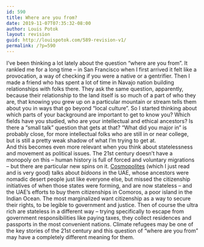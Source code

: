 ```yaml
---
id: 590
title: Where are you from?
date: 2019-11-07T07:35:32-08:00
author: Louis Potok
layout: revision
guid: http://louispotok.com/589-revision-v1/
permalink: /?p=590
---
```

I&#8217;ve been thinking a lot lately about the question &#8220;where are you from&#8221;. It rankled me for a long time &#8211; in San Francisco when I first arrived it felt like a provocation, a way of checking if you were a native or a gentrifier. Then I made a friend who has spent a lot of time in Navajo nation building relationships with folks there. They ask the same question, apparently, because their relationship to the land itself is so much of a part of who they are, that knowing you grew up on a particular mountain or stream tells them about you in ways that go beyond &#8220;local culture&#8221;. So I started thinking about which parts of your background are important to get to know you? Which fields have you studied, who are your intellectual and ethical ancestors? Is there a &#8220;small talk&#8221; question that gets at that? &#8220;What did you major in&#8221; is probably close, for more intellectual folks who are still in or near college, but is still a pretty weak shadow of what I&#8217;m trying to get at.   
And this becomes even more relevant when you think about statelessness and movement as political issues. The 21st century doesn&#8217;t have a monopoly on this &#8211; human history is full of forced and voluntary migrations &#8211; but there are particular new spins on it. <a rel="noreferrer noopener" href="https://www.amazon.com/Cosmopolites-Coming-Citizen-Columbia-Reports/dp/099097636X" target="_blank">Cosmopolites</a> (which I just read and is very good) talks about _bidoons_ in the UAE, whose ancestors were nomadic desert people just like everyone else, but missed the citizenship initiatives of when those states were forming, and are now stateless &#8211; and the UAE&#8217;s efforts to buy them citizenships in Comoros, a poor island in the Indian Ocean. The most marginalized want citizenship as a way to secure their rights, to be legible to government and justice. Then of course the ultra rich are stateless in a different way &#8211; trying specifically to escape from government responsibilities like paying taxes, they collect residences and passports in the most convenient nations. Climate refugees may be one of the key stories of the 21st century and this question of &#8220;where are you from&#8221; may have a completely different meaning for them.